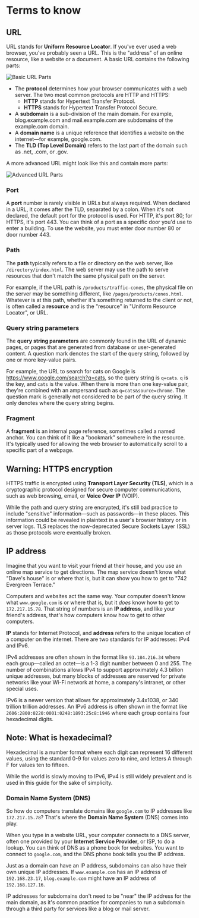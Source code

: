 # Terms to know

## URL

URL stands for **Uniform Resource Locator**. If you've ever used a web browser, you've probably seen a URL. This is the "address" of an online resource, like a website or a document. A basic URL contains the following parts:

![Basic URL Parts](https://bootcamp-os-lms-prd-public.s3.us-west-2.amazonaws.com/content/46e32cf01b0488aa5ccc9d6b3755a2b7.png)

-   The **protocol** determines how your browser communicates with a web server. The two most common protocols are HTTP and HTTPS:
    -   **HTTP** stands for Hypertext Transfer Protocol.
    -   **HTTPS** stands for Hypertext Transfer Protocol Secure.
-   A **subdomain** is a sub-division of the main domain. For example, blog.example.com and mail.example.com are subdomains of the example.com domain.
-   A **domain name** is a unique reference that identifies a website on the internet—for example, google.com.
-   The **TLD (Top Level Domain)** refers to the last part of the domain such as .net, .com, or .gov.

A more advanced URL might look like this and contain more parts:

![Advanced URL Parts](https://bootcamp-os-lms-prd-public.s3.us-west-2.amazonaws.com/content/f167f3d615ea5aba634f05be3e20f827.png)

### Port

A **port** number is rarely visible in URLs but always required. When declared in a URL, it comes after the TLD, separated by a colon. When it's not declared, the default port for the protocol is used. For HTTP, it's port 80; for HTTPS, it's port 443. You can think of a port as a specific door you'd use to enter a building. To use the website, you must enter door number 80 or door number 443.

### Path

The **path** typically refers to a file or directory on the web server, like `/directory/index.html`. The web server may use the path to serve resources that don't match the same physical path on the server.

For example, if the URL path is `/products/traffic-cones`, the physical file on the server may be something different, like `/pages/products/cones.html`. Whatever is at this path, whether it's something returned to the client or not, is often called a **resource** and is the "resource" in "Uniform Resource Locator", or URL.

### Query string parameters

The **query string parameters** are commonly found in the URL of dynamic pages, or pages that are generated from database or user-generated content. A question mark denotes the start of the query string, followed by one or more key-value pairs.

For example, the URL to search for cats on Google is https://www.google.com/search?q=cats, so the query string is `q=cats`. `q` is the key, and `cats` is the value. When there is more than one key-value pair, they're combined with an ampersand such as `q=cats&source=chrome`. The question mark is generally not considered to be part of the query string. It only denotes where the query string begins.

### Fragment

A **fragment** is an internal page reference, sometimes called a named anchor. You can think of it like a "bookmark" somewhere in the resource. It's typically used for allowing the web browser to automatically scroll to a specific part of a webpage.

## Warning: HTTPS encryption

HTTPS traffic is encrypted using **Transport Layer Security (TLS)**, which is a cryptographic protocol designed for secure computer communications, such as web browsing, email, or **Voice Over IP** (VOIP).

While the path and query string are encrypted, it's still bad practice to include "sensitive" information—such as passwords—in these places. This information could be revealed in plaintext in a user's browser history or in server logs. TLS replaces the now-deprecated Secure Sockets Layer (SSL) as those protocols were eventually broken.

## IP address

Imagine that you want to visit your friend at their house, and you use an online map service to get directions. The map service doesn't know what "Dave's house" is or where that is, but it can show you how to get to "742 Evergreen Terrace."

Computers and websites act the same way. Your computer doesn't know what `www.google.com` is or where that is, but it _does_ know how to get to `172.217.15.78`. That string of numbers is an **IP address**, and like your friend's address, that's how computers know how to get to other computers.

**IP** stands for Internet Protocol, and **address** refers to the unique location of a computer on the internet. There are two standards for IP addresses: IPv4 and IPv6.

IPv4 addresses are often shown in the format like `93.184.216.34` where each group—called an octet—is a 1-3 digit number between 0 and 255. The number of combinations allows IPv4 to support approximately 4.3 billion unique addresses, but many blocks of addresses are reserved for private networks like your Wi-Fi network at home, a company's intranet, or other special uses.

IPv6 is a newer version that allows for approximately 3.4x1038, or 340 trillion trillion addresses. An IPv6 address is often shown in the format like `2606:2800:0220:0001:0248:1893:25c8:1946` where each group contains four hexadecimal digits.

## Note: What is hexadecimal?

Hexadecimal is a number format where each digit can represent 16 different values, using the standard 0-9 for values zero to nine, and letters A through F for values ten to fifteen.

While the world is slowly moving to IPv6, IPv4 is still widely prevalent and is used in this guide for the sake of simplicity.

### Domain Name System (DNS)

So how do computers translate domains like `google.com` to IP addresses like `172.217.15.78`? That's where the **Domain Name System** (DNS) comes into play.

When you type in a website URL, your computer connects to a DNS server, often one provided by your **Internet Service Provider**, or ISP, to do a lookup. You can think of DNS as a phone book for websites. You want to connect to `google.com`, and the DNS phone book tells you the IP address.

Just as a domain can have an IP address, subdomains can also have their own unique IP addresses. If `www.example.com` has an IP address of `192.168.23.17`, `blog.example.com` might have an IP address of `192.168.127.16`.

IP addresses for subdomains don't need to be "near" the IP address for the main domain, as it's common practice for companies to run a subdomain through a third party for services like a blog or mail server.
